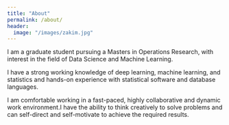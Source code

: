 ```yaml
---
title: "About"
permalink: /about/
header:
  image: "/images/zakim.jpg"
---
```


I am a graduate student pursuing a Masters in Operations Research, with interest in the field of Data Science and Machine Learning.

I have a strong working knowledge of deep learning, machine learning, and statistics and hands-on experience with statistical software and database languages.

I am comfortable working in a fast-paced, highly collaborative and dynamic work environment.I have the ability to think creatively to solve problems and can self-direct and self-motivate to achieve the required results.
